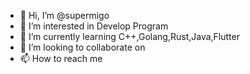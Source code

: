 - 👋 Hi, I’m @supermigo
- 👀 I’m interested in Develop Program
- 🌱 I’m currently learning C++,Golang,Rust,Java,Flutter
- 💞️ I’m looking to collaborate on 
- 📫 How to reach me 

<!---
supermigo/supermigo is a ✨ special ✨ repository because its `README.md` (this file) appears on your GitHub profile.
You can click the Preview link to take a look at your changes.
--->
